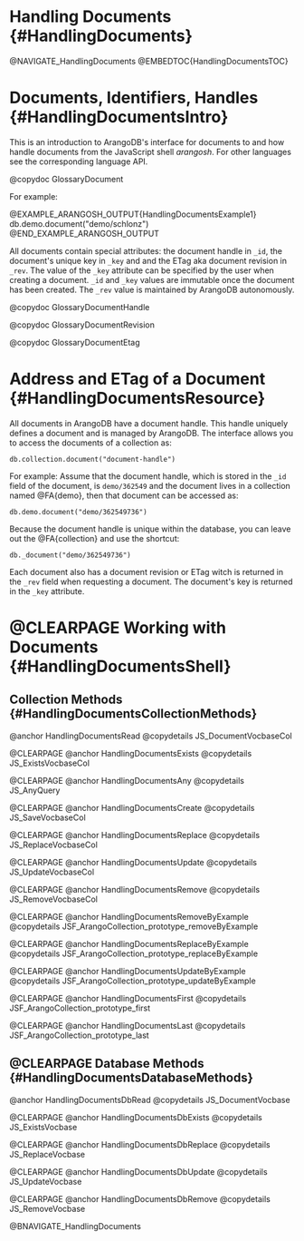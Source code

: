 Handling Documents {#HandlingDocuments}
=======================================

@NAVIGATE_HandlingDocuments
@EMBEDTOC{HandlingDocumentsTOC}

Documents, Identifiers, Handles {#HandlingDocumentsIntro}
=========================================================

This is an introduction to ArangoDB's interface for documents to and how handle
documents from the JavaScript shell _arangosh_. For other languages see the
corresponding language API.

@copydoc GlossaryDocument

For example:

@EXAMPLE_ARANGOSH_OUTPUT{HandlingDocumentsExample1}
    db.demo.document("demo/schlonz")
@END_EXAMPLE_ARANGOSH_OUTPUT

All documents contain special attributes: the document handle in `_id`, the
document's unique key in `_key` and and the ETag aka document revision in
`_rev`. The value of the `_key` attribute can be specified by the user when
creating a document.  `_id` and `_key` values are immutable once the document
has been created. The `_rev` value is maintained by ArangoDB autonomously.

@copydoc GlossaryDocumentHandle

@copydoc GlossaryDocumentRevision

@copydoc GlossaryDocumentEtag

Address and ETag of a Document {#HandlingDocumentsResource}
===========================================================

All documents in ArangoDB have a document handle. This handle uniquely defines a
document and is managed by ArangoDB. The interface allows you to access the
documents of a collection as:

    db.collection.document("document-handle")

For example: Assume that the document handle, which is stored in the `_id` field
of the document, is `demo/362549` and the document lives in a collection
named @FA{demo}, then that document can be accessed as:

    db.demo.document("demo/362549736")

Because the document handle is unique within the database, you
can leave out the @FA{collection} and use the shortcut:

    db._document("demo/362549736")

Each document also has a document revision or ETag witch is returned in the
`_rev` field when requesting a document. The document's key is returned in the
`_key` attribute.

@CLEARPAGE
Working with Documents {#HandlingDocumentsShell}
================================================

Collection Methods {#HandlingDocumentsCollectionMethods}
--------------------------------------------------------

@anchor HandlingDocumentsRead
@copydetails JS_DocumentVocbaseCol

@CLEARPAGE
@anchor HandlingDocumentsExists
@copydetails JS_ExistsVocbaseCol

@CLEARPAGE
@anchor HandlingDocumentsAny
@copydetails JS_AnyQuery

@CLEARPAGE
@anchor HandlingDocumentsCreate
@copydetails JS_SaveVocbaseCol

@CLEARPAGE
@anchor HandlingDocumentsReplace
@copydetails JS_ReplaceVocbaseCol

@CLEARPAGE
@anchor HandlingDocumentsUpdate
@copydetails JS_UpdateVocbaseCol

@CLEARPAGE
@anchor HandlingDocumentsRemove
@copydetails JS_RemoveVocbaseCol

@CLEARPAGE
@anchor HandlingDocumentsRemoveByExample
@copydetails JSF_ArangoCollection_prototype_removeByExample

@CLEARPAGE
@anchor HandlingDocumentsReplaceByExample
@copydetails JSF_ArangoCollection_prototype_replaceByExample

@CLEARPAGE
@anchor HandlingDocumentsUpdateByExample
@copydetails JSF_ArangoCollection_prototype_updateByExample

@CLEARPAGE
@anchor HandlingDocumentsFirst
@copydetails JSF_ArangoCollection_prototype_first

@CLEARPAGE
@anchor HandlingDocumentsLast
@copydetails JSF_ArangoCollection_prototype_last

@CLEARPAGE
Database Methods {#HandlingDocumentsDatabaseMethods}
----------------------------------------------------

@anchor HandlingDocumentsDbRead
@copydetails JS_DocumentVocbase

@CLEARPAGE
@anchor HandlingDocumentsDbExists
@copydetails JS_ExistsVocbase

@CLEARPAGE
@anchor HandlingDocumentsDbReplace
@copydetails JS_ReplaceVocbase

@CLEARPAGE
@anchor HandlingDocumentsDbUpdate
@copydetails JS_UpdateVocbase

@CLEARPAGE
@anchor HandlingDocumentsDbRemove
@copydetails JS_RemoveVocbase

@BNAVIGATE_HandlingDocuments
